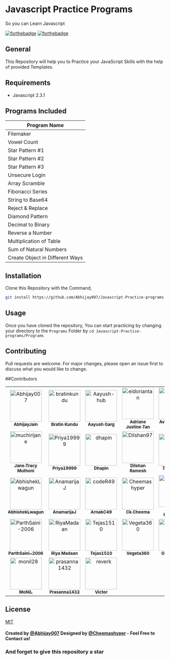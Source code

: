 # Javascript Practice Programs
So you can Learn Javascript 

[![forthebadge](https://forthebadge.com/images/badges/built-by-developers.svg)](https://forthebadge.com)
[![forthebadge](https://forthebadge.com/images/badges/made-with-javascript.svg)](https://forthebadge.com)

## General
This Repository will help you to Practice your JavaScript Skills with the help of provided Templates.

## Requirements
* Javascript 2.3.1 
  
## Programs Included
| Program Name | 
| ----------- | 
|Filemaker|
|Vowel Count|
| Star Pattern #1 |
| Star Pattern #2 | 
| Star Pattern #3 |
|Unsecure Login|
|Array Scramble|
|Fibonacci Series|
|String to Base64|
| Reject & Replace | 
|Diamond Pattern|
|Decimal to Binary|
|Reverse a Number|
|Multiplication of Table|
|Sum of Natural Numbers|
|Create Object in Different Ways|     
     
 
## Installation
 
Clone this Repository with the Command,
```bash
git install https://github.com/Abhijay007/Javascript-Practice-programs.git
```

## Usage
Once you have cloned the repository, You can start practicing by changing your directory to the `Programs` Folder by 
`cd Javascript-Practice-programs/Programs`

## Contributing
Pull requests are welcome. For major changes, please open an issue first to discuss what you would like to change.

##Contributors
<!-- readme: contributors -start --> 
<table>
<tr>
    <td align="center">
        <a href="https://github.com/Abhijay007">
            <img src="https://avatars3.githubusercontent.com/u/64387054?v=4" width="100;" alt="Abhijay007"/>
            <br />
            <sub><b>AbhijayJain</b></sub>
        </a>
    </td>
    <td align="center">
        <a href="https://github.com/bratinkundu">
            <img src="https://avatars3.githubusercontent.com/u/36078208?v=4" width="100;" alt="bratinkundu"/>
            <br />
            <sub><b>Bratin Kundu</b></sub>
        </a>
    </td>
    <td align="center">
        <a href="https://github.com/Aayush-hub">
            <img src="https://avatars1.githubusercontent.com/u/65889104?v=4" width="100;" alt="Aayush-hub"/>
            <br />
            <sub><b>Aayush Garg</b></sub>
        </a>
    </td>
    <td align="center">
        <a href="https://github.com/eidoriantan">
            <img src="https://avatars1.githubusercontent.com/u/22261916?v=4" width="100;" alt="eidoriantan"/>
            <br />
            <sub><b>Adriane Justine Tan</b></sub>
        </a>
    </td>
    <td align="center">
        <a href="https://github.com/Avninder99">
            <img src="https://avatars0.githubusercontent.com/u/53931646?v=4" width="100;" alt="Avninder99"/>
            <br />
            <sub><b>Avninder Preet Singh</b></sub>
        </a>
    </td>
    <td align="center">
        <a href="https://github.com/Geekz45679">
            <img src="https://avatars3.githubusercontent.com/u/22227801?v=4" width="100;" alt="Geekz45679"/>
            <br />
            <sub><b>Brad</b></sub>
        </a>
    </td></tr>
<tr>
    <td align="center">
        <a href="https://github.com/muchirijane">
            <img src="https://avatars3.githubusercontent.com/u/54930887?v=4" width="100;" alt="muchirijane"/>
            <br />
            <sub><b>Jane Tracy Muthoni</b></sub>
        </a>
    </td>
    <td align="center">
        <a href="https://github.com/Priya19999">
            <img src="https://avatars3.githubusercontent.com/u/46641222?v=4" width="100;" alt="Priya19999"/>
            <br />
            <sub><b>Priya19999</b></sub>
        </a>
    </td>
    <td align="center">
        <a href="https://github.com/dhapin">
            <img src="https://avatars0.githubusercontent.com/u/67732961?v=4" width="100;" alt="dhapin"/>
            <br />
            <sub><b>Dhapin</b></sub>
        </a>
    </td>
    <td align="center">
        <a href="https://github.com/Dilshan97">
            <img src="https://avatars2.githubusercontent.com/u/27553144?v=4" width="100;" alt="Dilshan97"/>
            <br />
            <sub><b>Dilshan Ramesh</b></sub>
        </a>
    </td>
    <td align="center">
        <a href="https://github.com/tc80">
            <img src="https://avatars0.githubusercontent.com/u/34184511?v=4" width="100;" alt="tc80"/>
            <br />
            <sub><b>Tyler Caslin</b></sub>
        </a>
    </td>
    <td align="center">
        <a href="https://github.com/AN-2000">
            <img src="https://avatars3.githubusercontent.com/u/51452682?v=4" width="100;" alt="AN-2000"/>
            <br />
            <sub><b>AN-2000</b></sub>
        </a>
    </td></tr>
<tr>
    <td align="center">
        <a href="https://github.com/AbhishekLwagun">
            <img src="https://avatars0.githubusercontent.com/u/69157459?v=4" width="100;" alt="AbhishekLwagun"/>
            <br />
            <sub><b>AbhishekLwagun</b></sub>
        </a>
    </td>
    <td align="center">
        <a href="https://github.com/AnamarijaJ">
            <img src="https://avatars2.githubusercontent.com/u/60478438?v=4" width="100;" alt="AnamarijaJ"/>
            <br />
            <sub><b>AnamarijaJ</b></sub>
        </a>
    </td>
    <td align="center">
        <a href="https://github.com/codeR49">
            <img src="https://avatars0.githubusercontent.com/u/46952316?v=4" width="100;" alt="codeR49"/>
            <br />
            <sub><b>ArnabC49</b></sub>
        </a>
    </td>
    <td align="center">
        <a href="https://github.com/Cheemashyper">
            <img src="https://avatars2.githubusercontent.com/u/68045666?v=4" width="100;" alt="Cheemashyper"/>
            <br />
            <sub><b>Ck Cheema</b></sub>
        </a>
    </td>
    <td align="center">
        <a href="https://github.com/kdimas12">
            <img src="https://avatars3.githubusercontent.com/u/19843984?v=4" width="100;" alt="kdimas12"/>
            <br />
            <sub><b>Dimas Kurniawan</b></sub>
        </a>
    </td>
    <td align="center">
        <a href="https://github.com/pallavithakare28">
            <img src="https://avatars3.githubusercontent.com/u/62203552?v=4" width="100;" alt="pallavithakare28"/>
            <br />
            <sub><b>Pallavi Thakare</b></sub>
        </a>
    </td></tr>
<tr>
    <td align="center">
        <a href="https://github.com/ParthSaini-2006">
            <img src="https://avatars0.githubusercontent.com/u/54998045?v=4" width="100;" alt="ParthSaini-2006"/>
            <br />
            <sub><b>ParthSaini-2006</b></sub>
        </a>
    </td>
    <td align="center">
        <a href="https://github.com/RiyaMadaan">
            <img src="https://avatars1.githubusercontent.com/u/57029469?v=4" width="100;" alt="RiyaMadaan"/>
            <br />
            <sub><b>Riya Madaan</b></sub>
        </a>
    </td>
    <td align="center">
        <a href="https://github.com/Tejas1510">
            <img src="https://avatars3.githubusercontent.com/u/64543913?v=4" width="100;" alt="Tejas1510"/>
            <br />
            <sub><b>Tejas1510</b></sub>
        </a>
    </td>
    <td align="center">
        <a href="https://github.com/Vegeta360">
            <img src="https://avatars3.githubusercontent.com/u/72193687?v=4" width="100;" alt="Vegeta360"/>
            <br />
            <sub><b>Vegeta360</b></sub>
        </a>
    </td>
    <td align="center">
        <a href="https://github.com/geekyboy14">
            <img src="https://avatars1.githubusercontent.com/u/72297215?v=4" width="100;" alt="geekyboy14"/>
            <br />
            <sub><b>Geekyboy14</b></sub>
        </a>
    </td>
    <td align="center">
        <a href="https://github.com/kratikasinghal">
            <img src="https://avatars2.githubusercontent.com/u/72219837?v=4" width="100;" alt="kratikasinghal"/>
            <br />
            <sub><b>Kratika Singhal</b></sub>
        </a>
    </td></tr>
<tr>
    <td align="center">
        <a href="https://github.com/monil28">
            <img src="https://avatars1.githubusercontent.com/u/53273152?v=4" width="100;" alt="monil28"/>
            <br />
            <sub><b>MoNiL</b></sub>
        </a>
    </td>
    <td align="center">
        <a href="https://github.com/prasanna1432">
            <img src="https://avatars2.githubusercontent.com/u/71954483?v=4" width="100;" alt="prasanna1432"/>
            <br />
            <sub><b>Prasanna1432</b></sub>
        </a>
    </td>
    <td align="center">
        <a href="https://github.com/reverk">
            <img src="https://avatars1.githubusercontent.com/u/50874863?v=4" width="100;" alt="reverk"/>
            <br />
            <sub><b>Victor</b></sub>
        </a>
    </td></tr>
</table>
<!-- readme: contributors -end -->

## License
[MIT](https://choosealicense.com/licenses/mit/)

#### Created by [@Abhijay007](https://github.com/Abhijay007) Designed by [@Cheemashyper](https://github.com/Cheemashyper) - Feel Free to Contact us!

### And forget to give this repository a star
